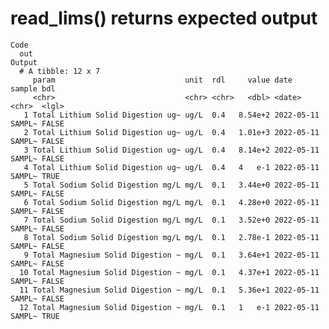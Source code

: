 # read_lims() returns expected output

    Code
      out
    Output
      # A tibble: 12 x 7
         param                             unit  rdl     value date       sample bdl  
         <chr>                             <chr> <chr>   <dbl> <date>     <chr>  <lgl>
       1 Total Lithium Solid Digestion ug~ ug/L  0.4   8.54e+2 2022-05-11 SAMPL~ FALSE
       2 Total Lithium Solid Digestion ug~ ug/L  0.4   1.01e+3 2022-05-11 SAMPL~ FALSE
       3 Total Lithium Solid Digestion ug~ ug/L  0.4   8.14e+2 2022-05-11 SAMPL~ FALSE
       4 Total Lithium Solid Digestion ug~ ug/L  0.4   4   e-1 2022-05-11 SAMPL~ TRUE 
       5 Total Sodium Solid Digestion mg/L mg/L  0.1   3.44e+0 2022-05-11 SAMPL~ FALSE
       6 Total Sodium Solid Digestion mg/L mg/L  0.1   4.28e+0 2022-05-11 SAMPL~ FALSE
       7 Total Sodium Solid Digestion mg/L mg/L  0.1   3.52e+0 2022-05-11 SAMPL~ FALSE
       8 Total Sodium Solid Digestion mg/L mg/L  0.1   2.78e-1 2022-05-11 SAMPL~ FALSE
       9 Total Magnesium Solid Digestion ~ mg/L  0.1   3.64e+1 2022-05-11 SAMPL~ FALSE
      10 Total Magnesium Solid Digestion ~ mg/L  0.1   4.37e+1 2022-05-11 SAMPL~ FALSE
      11 Total Magnesium Solid Digestion ~ mg/L  0.1   5.36e+1 2022-05-11 SAMPL~ FALSE
      12 Total Magnesium Solid Digestion ~ mg/L  0.1   1   e-1 2022-05-11 SAMPL~ TRUE 

